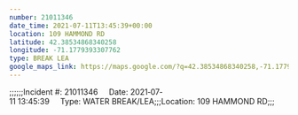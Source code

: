 ```yaml
---
number: 21011346
date_time: 2021-07-11T13:45:39+00:00
location: 109 HAMMOND RD
latitude: 42.38534868340258
longitude: -71.1779393307762
type: BREAK LEA
google_maps_link: https://maps.google.com/?q=42.38534868340258,-71.1779393307762
---
```


;;;;;;Incident #: 21011346     Date: 2021‐07‐11 13:45:39     Type: WATER BREAK/LEA;;;Location: 109 HAMMOND RD;;;
